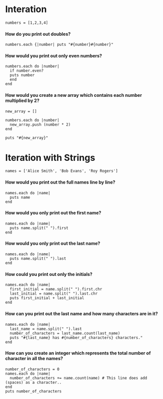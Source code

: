 # Interation

```
numbers = [1,2,3,4]
```

#### How do you print out doubles?
```
numbers.each {|number| puts "#{number}#{number}"
```
#### How would you print out only even numbers?
```
numbers.each do |number|
  if number.even?
  puts number
  end
end
```

#### How would you create a new array which contains each number multiplied by 2?
```
new_array = []

numbers.each do |number|
  new_array.push (number * 2)
end

puts "#{new_array}"
```




# Iteration with Strings

```
names = ['Alice Smith', 'Bob Evans', 'Roy Rogers']
```

#### How would you print out the full names line by line?

```
names.each do |name|
  puts name
end
```

#### How would you only print out the first name?
```
names.each do |name|
  puts name.split(" ").first
end
```

#### How would you only print out the last name?
```
names.each do |name|
  puts name.split(" ").last
end
```

#### How could you print out only the initials?
```
names.each do |name|
  first_initial = name.split(" ").first.chr
  last_initial = name.split(" ").last.chr
  puts first_initial + last_initial
end
```

#### How can you print out the last name and how many characters are in it?
```
names.each do |name|
  last_name = name.split(" ").last
  number_of_characters = last_name.count(last_name)
  puts "#{last_name} has #{number_of_characters} characters."
end
```

#### How can you create an integer which represents the total number of character in all the names?
```
number_of_characters = 0
names.each do |name|
  number_of_characters += name.count(name) # This line does add (spaces) as a character..
end
puts number_of_characters
```
